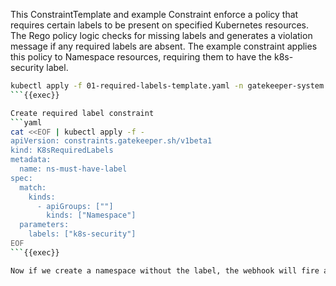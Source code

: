 This ConstraintTemplate and example Constraint enforce a policy that requires certain labels to be present on specified Kubernetes resources. The Rego policy logic checks for missing labels and generates a violation message if any required labels are absent. The example constraint applies this policy to Namespace resources, requiring them to have the k8s-security label.

```bash
kubectl apply -f 01-required-labels-template.yaml -n gatekeeper-system
```{{exec}}

Create required label constraint
```yaml
cat <<EOF | kubectl apply -f -
apiVersion: constraints.gatekeeper.sh/v1beta1
kind: K8sRequiredLabels
metadata:
  name: ns-must-have-label
spec:
  match:
    kinds:
      - apiGroups: [""]
        kinds: ["Namespace"]
  parameters:
    labels: ["k8s-security"]
EOF
```{{exec}}

Now if we create a namespace without the label, the webhook will fire an error and will fail.
